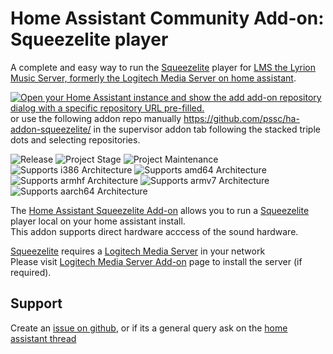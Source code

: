 # Home Assistant Community Add-on: Squeezelite player

A complete and easy way to run the [Squeezelite][squeezelite] player for [LMS the Lyrion Music Server, formerly the Logitech Media Server on home assistant][lms].

[![Open your Home Assistant instance and show the add add-on repository dialog with a specific repository URL pre-filled.](https://my.home-assistant.io/badges/supervisor_add_addon_repository.svg)](https://my.home-assistant.io/redirect/supervisor_add_addon_repository/?repository_url=https%3A%2F%2Fgithub.com%2Fpssc%2Fha-addon-squeezelite%2F) or use the following addon repo manually https://github.com/pssc/ha-addon-squeezelite/ in the supervisor addon tab following the stacked triple dots and selecting repositories.

![Release][release-shield] ![Project Stage][project-stage-shield] ![Project Maintenance][maintenance-shield]<br>
![Supports i386 Architecture][i386-shield] ![Supports amd64 Architecture][amd64-shield] ![Supports armhf Architecture][armhf-shield] ![Supports armv7 Architecture][armv7-shield] ![Supports aarch64 Architecture][aarch64-shield]

The [Home Assistant Squeezelite Add-on](https://github.com/pssc/ha-addon-squeezelite) allows you to run a [Squeezelite][squeezelite] player local on your home assistant install. \
This addon supports direct hardware acccess of the sound hardware.

[Squeezelite][squeezelite] requires a [Logitech Media Server][lms] in your network \
Please visit [Logitech Media Server Add-on](https://github.com/pssc/ha-addon-lms/) page to install the server (if required).

## Support
Create an [issue on github][issues], or if its a general query ask on the [home assistant thread][forum]

[maintenance-shield]: https://img.shields.io/maintenance/yes/2024.svg
[project-stage-shield]: https://img.shields.io/badge/project%20stage-beta-yellow.svg
[release-shield]: https://img.shields.io/badge/version-v0.19-yellow.svg

[amd64-shield]: https://img.shields.io/badge/amd64-yes-green.svg
[i386-shield]: https://img.shields.io/badge/i386-yes-yellow.svg
[armhf-shield]: https://img.shields.io/badge/armhf-yes-green.svg
[armv7-shield]: https://img.shields.io/badge/armv7-yes-green.svg
[aarch64-shield]: https://img.shields.io/badge/aarch64-yes-green.svg

[squeezelite]: https://github.com/ralph-irving/squeezelite
[lms]: https://forums.slimdevices.com/
[forum]: https://community.home-assistant.io/t/home-assistant-community-addon-logitech-media-server-lms/338137
[issues]: https://github.com/pssc/ha-addon-squeezelite/issues
[discord]: https://discord.me/hassioaddons
